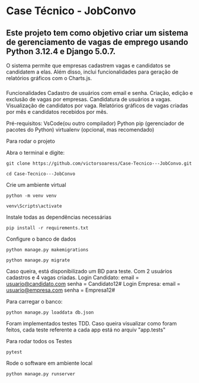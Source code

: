 # **Case Técnico - JobConvo**
## Este projeto tem como objetivo criar um sistema de gerenciamento de vagas de emprego usando Python 3.12.4 e Django 5.0.7. 
O sistema permite que empresas cadastrem vagas e candidatos se candidatem a elas. Além disso, inclui funcionalidades para geração de relatórios gráficos com o Charts.js.
###
Funcionalidades
Cadastro de usuários com email e senha.
Criação, edição e exclusão de vagas por empresas.
Candidatura de usuários a vagas.
Visualização de candidatos por vaga.
Relatórios gráficos de vagas criadas por mês e candidatos recebidos por mês.

Pré-requisitos:
VsCode(ou outro compilador)
Python
pip (gerenciador de pacotes do Python)
virtualenv (opcional, mas recomendado)

Para rodar o projeto

Abra o terminal e digite:

```
git clone https://github.com/victorsoaress/Case-Tecnico---JobConvo.git
```
```
cd Case-Tecnico---JobConvo
```

Crie um ambiente virtual 

```
python -m venv venv
```
```
venv\Scripts\activate
```
Instale todas as dependências necessárias
```
pip install -r requirements.txt
```
Configure o banco de dados
```
python manage.py makemigrations
```
```
python manage.py migrate
```
Caso queira, está disponibilizado um BD para teste. Com 2 usuários cadastros e 4 vagas criadas.
Login Candidato:
email = usuario@candidato.com
senha = Candidato12#
Login Empresa:
email = usuario@empresa.com
senha = Empresa12#

Para carregar o banco:

```
python manage.py loaddata db.json

```

Foram implementados testes TDD. Caso queira visualizar como foram feitos, cada teste referente a cada app está no arquiv "app.tests"

Para rodar todos os Testes
```
pytest
```

Rode o software em ambiente local
```
python manage.py runserver
```




